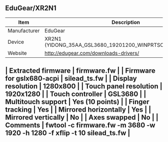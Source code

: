 EduGear/XR2N1
-------------------------------------
| Item                      | Description                                                               |
|---------------------------|---------------------------------------------------------------------------|
| Manufacturer              | EduGear                                                                     |
| Device                    | XR2N1 (YIDONG_35AA_GSL3680_19201200_WINPRTSCREEN_20150818)                                                                       |
| Website                 | http://edugear.com/downloads-drivers/ |

| Extracted firmware        | firmware.fw                                                               |
| Firmware for gslx680-acpi | silead_ts.fw                                                              |
| Display resolution        | 1280x800                                                                 |
| Touch panel resolution    | 1920x1280                                                                 |
| Touch controller          | GSL3680                                                                   |
| Multitouch support        | Yes (10 points)                                                           |
| Finger tracking           | Yes                                                                       |
| Mirrored horizontally     | Yes                                                                       |
| Mirrored vertically       | No                                                                        |
| Axes swapped              | No                                                                        |
| Comments                  | fwtool -c firmware.fw -m 3680 -w 1920 -h 1280 -f xflip -t 10 silead_ts.fw  |
--------------------------------------
